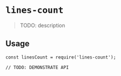 # `lines-count`

> TODO: description

## Usage

```
const linesCount = require('lines-count');

// TODO: DEMONSTRATE API
```
